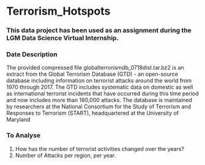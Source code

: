 # Terrorism_Hotspots
 ### This data project has been used as an assignment during the LGM Data Science Virtual Internship.

### Date Description
The provided compressed file globalterrorismdb_0718dist.tar.bz2 is an extract from the Global Terrorism Database (GTD) - an open-source database including information on terrorist attacks around the world from 1970 through 2017. The GTD includes systematic data on domestic as well as international terrorist incidents that have occurred during this time period and now includes more than 180,000 attacks. The database is maintained by researchers at the National Consortium for the Study of Terrorism and Responses to Terrorism (START), headquartered at the University of Maryland


### To Analyse
1. How has the number of terrorist activities changed over the years?
2. Number of Attacks per region, per year.
